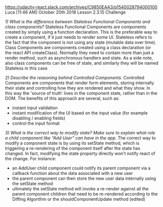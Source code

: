 

https://udacity-react.slack.com/archives/C9850EAA3/p1540028794000100
Luca [11:46 AM] October 20th 2018
Lesson 2.3.15 Challenge

*1) What is the difference between Stateless Functional Components and class components?*
Stateless Functional Components are components created by simply using a function declaration. This is the preferable way to create a component, if it just needs to render some UI.
Stateless refers to the fact that the component is not using any state (mutable data over time).
Class Components are components created using a class declaration (or the react API createClass). Normally they need to contain more than just a render method, such as asynchronous handlers and state.
As a side note, also class components can be free of state, and similarly they will be named Stateless  in this case

*2) Describe the reasoning behind Controlled Components.*
Controlled Components are components that render form elements,
storing internally their state and controlling how they are rendered and what they show.
In this way the 'source of truth' lives in the component state, rather than in the DOM.
The benefits of this approach are several, such as:
- instant input validation
- instant modification of the UI based on the input value (for example disabling / enabling fields)
- control the input format

*3) What is the correct way to modify state? Make sure to explain what role a child component like “Add User” can have in the app.*
The correct way to modify a component state is by using its setState method, which is triggering a re-rendering of the component itself after the state has changed.
In fact, modifying the state property directly won't notify react of the change.
For instance:
- an AddUser child component could notify its parent component via a callback function about the data associated with a new user
- the parent component can then store the new user data internally using the setState method
- ultimately the setState method will invoke a re-render against all the parent component children that need to be re-rendered according to the Diffing Algorithm or the shouldComponentUpdate method (edited) 